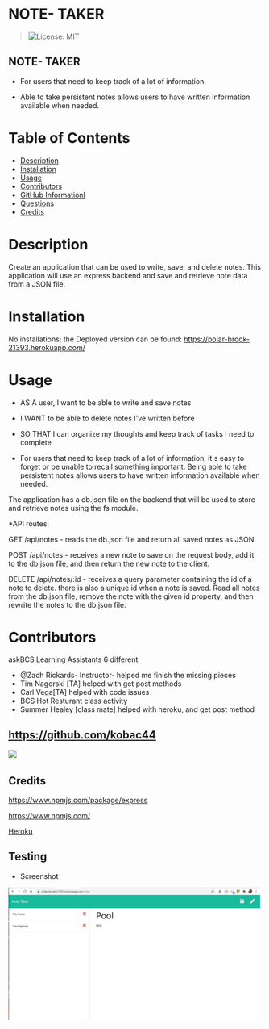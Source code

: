 # NOTE- TAKER

> ![License: MIT](https://img.shields.io/badge/License-MIT-yellow.svg)

## NOTE- TAKER

- For users that need to keep track of a lot of information.

- Able to take persistent notes allows users to have written information available when needed.

# Table of Contents

- [Description](#description)
- [Installation](#installation)
- [Usage](#usage)
- [Contributors](#contributors)
- [GitHub Informationl](#github-information)
- [Questions](#questions)
- [Credits](#credits)

# Description

Create an application that can be used to write, save, and delete notes. This application will use an express backend and save and retrieve note data from a JSON file.

# Installation

No installations; the Deployed version can be found:
https://polar-brook-21393.herokuapp.com/

# Usage

- AS A user, I want to be able to write and save notes

- I WANT to be able to delete notes I've written before

- SO THAT I can organize my thoughts and keep track of tasks I need to complete

- For users that need to keep track of a lot of information, it's easy to forget or be unable to recall something important. Being able to take persistent notes allows users to have written information available when needed.

The application has a db.json file on the backend that will be used to store and retrieve notes using the fs module.

\*API routes:

GET /api/notes - reads the db.json file and return all saved notes as JSON.

POST /api/notes - receives a new note to save on the request body, add it to the db.json file, and then return the new note to the client.

DELETE /api/notes/:id - receives a query parameter containing the id of a note to delete. there is also a unique id when a note is saved. Read all notes from the db.json file, remove the note with the given id property, and then rewrite the notes to the db.json file.

# Contributors

askBCS Learning Assistants 6 different

- @Zach Rickards- Instructor- helped me finish the missing pieces
- Tim Nagorski [TA] helped with get post methods
- Carl Vega[TA] helped with code issues
- BCS Hot Resturant class activity
- Summer Healey [class mate] helped with heroku, and get post method

## https://github.com/kobac44

<img src="https://avatars0.githubusercontent.com/kobac44" width="200px">

## Credits

https://www.npmjs.com/package/express

https://www.npmjs.com/

[Heroku](https://signup.heroku.com/)

## Testing

- Screenshot

<img src="./public\assets\sss NoteTaker.jpg" width="500px">
